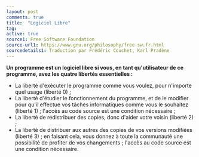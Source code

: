 ```yaml
---
layout: post
comments: true
title:  "Logiciel Libre"
tag:
active: true
source1: Free Software Foundation
source-url1: https://www.gnu.org/philosophy/free-sw.fr.html
sourcedetails1: Traduction par Frédéric Couchet, Karl Pradène
---
```


**Un programme est un logiciel libre si vous, en tant qu'utilisateur de ce programme, avez les quatre libertés essentielles :**

* La liberté d'exécuter le programme comme vous voulez, pour n'importe quel usage (liberté 0) ;
* La liberté d'étudier le fonctionnement du programme, et de le modifier pour qu'il effectue vos tâches informatiques comme vous le souhaitez (liberté 1) ; l'accès au code source est une condition nécessaire ;
* La liberté de redistribuer des copies, donc d'aider votre voisin (liberté 2) ;
* La liberté de distribuer aux autres des copies de vos versions modifiées (liberté 3) ; en faisant cela, vous donnez à toute la communauté une possibilité de profiter de vos changements ; l'accès au code source est une condition nécessaire.
